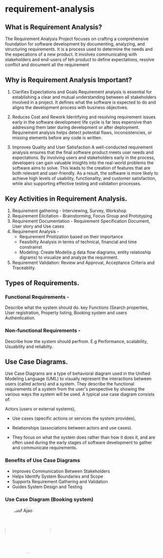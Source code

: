 # requirement-analysis

## What is Requirement Analysis?

<p>The Requirement Analysis Project focuses on crafting a comprehensive foundation for software development by documenting, analyzing, and structuring requirements. It is a process used to determine the needs and the expecations of a new product. It involves communicating with stakeholders and end-users of teh product to define expectations, resolve conflict and document all the requirement</p>

## Why is Requirement Analysis Important?

1. Clarifies Expectations and Goals
Requirement analysis is essential for establishing a clear and mutual understanding between all stakeholders involved in a project. It defines what the software is expected to do and aligns the development process with business objectives.

2. Reduces Cost and Rework
Identifying and resolving requirement issues early in the software development life cycle is far less expensive than addressing them later during development or after deployment. Requirement analysis helps detect potential flaws, inconsistencies, or missing elements before any code is written.

3. Improves Quality and User Satisfaction
A well-conducted requirement analysis ensures that the final software product meets user needs and expectations. By involving users and stakeholders early in the process, developers can gain valuable insights into the real-world problems the software aims to solve. This leads to the creation of features that are both relevant and user-friendly. As a result, the software is more likely to achieve high levels of usability, functionality, and customer satisfaction, while also supporting effective testing and validation processes.

## Key Activities in Requirement Analysis.

1. Requirement gathering - Interviewing, Survey, Workshop
2. Requirement Elicitation - Brainstorming, Focus Group and Prototyping
3. Requirement Documentation - Requirement Specification Document, User story and Use cases
4. Requirement Analysis -
   - Requirement Priotization based on their importance
   - Feasibilty Analysis in terms of technical, financial and time constrainst
   - Modeling: Create Model(e.g data flow diagrams, entity relatioship digrams) to visualize and analyze the requirment.
5. Requirement Validation: Review and Approval, Acceptance Criteria and Traceablity.

## Types of Requirements.

### Functional Requirements - 
Describe what the system should do. key Functions (Search properties, User registration, Property listing, Booking system and users Authentication.
### Non-functional Requirements -
Describe how the system should perfrom. E.g Performance, scalability, Usuability and reliabilty.

## Use Case Diagrams.
Use Case Diagrams are a type of behavioral diagram used in the Unified Modeling Language (UML) to visually represent the interactions between users (called actors) and a system. They describe the functional requirements of a system from the user's perspective by showing the various ways the system will be used. A typical use case diagram consists of:

Actors (users or external systems),

   - Use cases (specific actions or services the system provides),

   - Relationships (associations between actors and use cases).

   - They focus on what the system does rather than how it does it, and are often used during the early stages of software development to gather and communicate requirements.

### Benefits of Use Case Diagrams
   - Improves Communication Between Stakeholders
   - Helps Identify System Boundaries and Scope
   - Supports Requirement Gathering and Validation
   - Guides System Design and Testing

### Use Case Diagram (Booking system)
<img src="[https://your-image-link.com/profile.jpg](https://drive.google.com/file/d/1E0feUmVf1l0F_1wZYUZtCps2__S1bxmg/view?usp=sharing)" alt="Yusuf Ajao" width="150" style="border-radius: 50%;">
